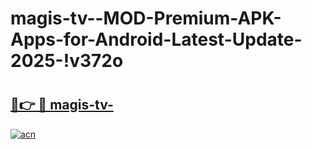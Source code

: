 # magis-tv--MOD-Premium-APK-Apps-for-Android-Latest-Update-2025-!v372o

# <h2><a href="https://zehe81.esa.edu.pl?title=magis-tv-&ref=v372o">🔗👉 🔴 magis-tv-</a></h2>

[![acn](https://github.com/user-attachments/assets/0f9c940e-d8b0-45ae-aac7-cd30a18b3e1c)](https://zehe81.esa.edu.pl?title=magis-tv-&ref=v372o)

